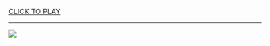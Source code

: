 
<a href="https://premium76.site?title=unblocked_games_permium&ref=13M">CLICK TO PLAY</a></h3>
<hr>

<a href="https://premium76.site?title=unblocked_games_permium&ref=13M"><img src="https://clearcache.store/games.png"></a>


